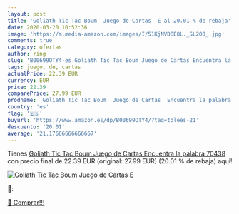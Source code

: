 ```yaml
---
layout: post
title: 'Goliath Tic Tac Boum  Juego de Cartas  E al 20.01 % de rebaja'
date: 2020-03-20 10:52:36
image: 'https://m.media-amazon.com/images/I/51KjNVDBE8L._SL200_.jpg'
comments: true
category: ofertas
author: ring
slug: 'B00699OTY4-es Goliath Tic Tac Boum Juego de Cartas Encuentra la palabra...'
tags: juego, de, cartas
actualPrice: 22.39 EUR
currency: EUR
price: 22.39
comparePrice: 27.99 EUR
prodname: 'Goliath Tic Tac Boum  Juego de Cartas  Encuentra la palabra  70438 '
country: 'es'
flag: '🇪🇸'
buyurl: 'https://www.amazon.es/dp/B00699OTY4/?tag=tolees-21'
descuento: '20.01'
average: '21.17666666666667'
---
```


Tienes [Goliath Tic Tac Boum  Juego de Cartas  Encuentra la palabra  70438 ](https://www.amazon.es/dp/B00699OTY4/?tag=tolees-21) con precio final de  22.39 EUR (original: 27.99 EUR) (20.01 %  de rebaja) aqui!

[![Goliath Tic Tac Boum  Juego de Cartas  E](https://m.media-amazon.com/images/I/51KjNVDBE8L._SL200_.jpg)](https://www.amazon.es/dp/B00699OTY4/?tag=tolees-21)

🔎:


[🛒 Comprar!!!](https://www.amazon.es/dp/B00699OTY4/?tag=tolees-21)
